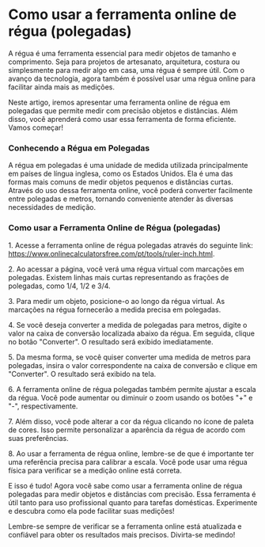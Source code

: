 Como usar a ferramenta online de régua (polegadas)
==================================================

A régua é uma ferramenta essencial para medir objetos de tamanho e comprimento. Seja para projetos de artesanato, arquitetura, costura ou simplesmente para medir algo em casa, uma régua é sempre útil. Com o avanço da tecnologia, agora também é possível usar uma régua online para facilitar ainda mais as medições.

Neste artigo, iremos apresentar uma ferramenta online de régua em polegadas que permite medir com precisão objetos e distâncias. Além disso, você aprenderá como usar essa ferramenta de forma eficiente. Vamos começar!

### Conhecendo a Régua em Polegadas

A régua em polegadas é uma unidade de medida utilizada principalmente em países de língua inglesa, como os Estados Unidos. Ela é uma das formas mais comuns de medir objetos pequenos e distâncias curtas. Através do uso dessa ferramenta online, você poderá converter facilmente entre polegadas e metros, tornando conveniente atender às diversas necessidades de medição.

### Como usar a Ferramenta Online de Régua (polegadas)

1\. Acesse a ferramenta online de régua polegadas através do seguinte link: <https://www.onlinecalculatorsfree.com/pt/tools/ruler-inch.html>.

2\. Ao acessar a página, você verá uma régua virtual com marcações em polegadas. Existem linhas mais curtas representando as frações de polegadas, como 1/4, 1/2 e 3/4.

3\. Para medir um objeto, posicione-o ao longo da régua virtual. As marcações na régua fornecerão a medida precisa em polegadas.

4\. Se você deseja converter a medida de polegadas para metros, digite o valor na caixa de conversão localizada abaixo da régua. Em seguida, clique no botão "Converter". O resultado será exibido imediatamente.

5\. Da mesma forma, se você quiser converter uma medida de metros para polegadas, insira o valor correspondente na caixa de conversão e clique em "Converter". O resultado será exibido na tela.

6\. A ferramenta online de régua polegadas também permite ajustar a escala da régua. Você pode aumentar ou diminuir o zoom usando os botões "+" e "-", respectivamente.

7\. Além disso, você pode alterar a cor da régua clicando no ícone de paleta de cores. Isso permite personalizar a aparência da régua de acordo com suas preferências.

8\. Ao usar a ferramenta de régua online, lembre-se de que é importante ter uma referência precisa para calibrar a escala. Você pode usar uma régua física para verificar se a medição online está correta.

E isso é tudo! Agora você sabe como usar a ferramenta online de régua polegadas para medir objetos e distâncias com precisão. Essa ferramenta é útil tanto para uso profissional quanto para tarefas domésticas. Experimente e descubra como ela pode facilitar suas medições!

Lembre-se sempre de verificar se a ferramenta online está atualizada e confiável para obter os resultados mais precisos. Divirta-se medindo!